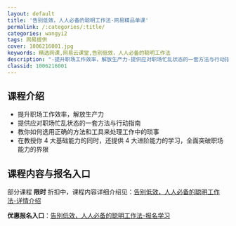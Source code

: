 ```yaml
---
layout: default
title: '告别低效，人人必备的聪明工作法-网易精品单课'
permalink: /:categories/:title/
categories: wangyi2
tags: 网易提供
cover: 1006216001.jpg
keywords: 精选网课,网易云课堂,告别低效，人人必备的聪明工作法
description: "-提升职场工作效率，解放生产力-提供应对职场忙乱状态的一套方法与行动指南-教你如何选用正确的方法和工具来处理工作中的琐事-在教授你4大基础能力的同时，还提供4大进阶能力的学习，全面突破职场能"
classid: 1006216001
---
```


## 课程介绍

- 提升职场工作效率，解放生产力
- 提供应对职场忙乱状态的一套方法与行动指南
- 教你如何选用正确的方法和工具来处理工作中的琐事
- 在教授你 4 大基础能力的同时，还提供 4 大进阶能力的学习，全面突破职场能力的界限

## 课程内容与报名入口

部分课程 **限时** 折扣中，课程内容详细介绍见：[告别低效，人人必备的聪明工作法-详情介绍](https://study.163.com/course/introduction/1006216001.htm?share=1&shareId=1025206652&utm_campaign=share&utm_medium=iphoneShare&utm_source=&utm_u=1025206652)

**优惠报名入口**：[告别低效，人人必备的聪明工作法-报名学习](https://study.163.com/course/introduction/1006216001.htm?share=1&shareId=1025206652&utm_campaign=share&utm_medium=iphoneShare&utm_source=&utm_u=1025206652)

